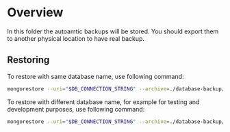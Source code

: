 # Overview

In this folder the autoamtic backups will be stored. You should export them to another physical location to have real backup.

## Restoring

To restore with same database name, use following command:

```bash
mongorestore --uri="$DB_CONNECTION_STRING" --archive=./database-backup/backup-mongodump-2020-1-1.tar.gz
```

To restore with different database name, for example for testing and development purposes, use following command:

```bash
mongorestore --uri="$DB_CONNECTION_STRING" --archive=./database-backup/backup-mongodump-2020-1-1.tar.gz --nsFrom="lednice.*" --nsTo="lednice-test.*"
```
